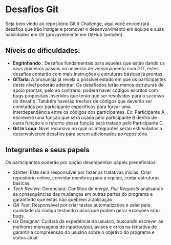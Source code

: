 # Desafios Git
Seja bem vindo ao repositório Git it Challenge, aqui você encontrará desafios que irão instigar e promover o desenvolvimento em equipe e suas habilidades em Git (provavelmente em GitHub também).

## Níveis de dificuldades:

- **Engitnhando** : Desafios fundamentais para aqueles que estão dando os seus primeiros passos no universo de versionamento com GIT,  estes desafios contarão com mais instruções e estruturas básicas já prontas.
- **GITaria**: A pronuncia já revela o possível estado em que os participantes deste nível poderão adentrar. Os desafiados terão menos  estruturas de apoio prontas, pelo ao contrario: poderá haver códigos escritos com bugs propositais inseridos que terão que ser resolvidos para o sucesso do desafio. Também haverão trechos de códigos que deverão ser comitados por participante específicos para forçar uma  interdependência entre os códigos dos participantes. Ex: Participante A escreverá uma função que será usada pelo participante B dentro de outra função e o retorno dessa função será tratado pelo Participante C.
- **Git In Loop**: Nível recursivo no qual os integrantes serão estimulados  a desenvolverem  desafios para serem adicionados ao repositório. 



## Integrantes e seus papeis

Os participantes poderão por opção desempenhar papeis predefinidos:

- Starter: Este será responsável por fazer as tratativas inicias:  Criar repositório online, convidar membros para a equipe, codar estruturas básicas.
- _Tech Review_: Gerenciará: Conflitos de _merge_, _Pull Requests_ analisando as consequências das mudanças em outras partes do programa e garantindo que  estas não quebrem a aplicação.
- _QA Test_: Responsável por criar testes automatizados e  zelar pela qualidade do código testando casos que podem gerar exceções e/ou bugs.
- _Ux Designer_: Cuidará da experiência do usuário,  buscando escrever as melhores  mensagens de input/output, avisos e erros na tentativa de garantir a compreensão do usuário sobre o objetivo do programa e status atual.

